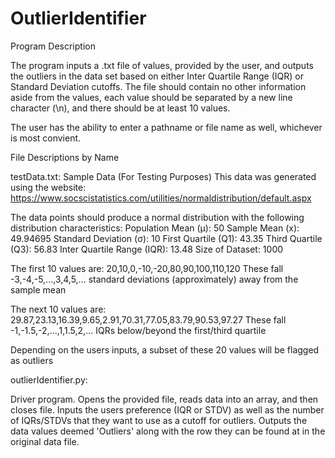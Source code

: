 # OutlierIdentifier

Program Description

The program inputs a .txt file of values, provided by the user, and outputs the outliers 
in the data set based on either Inter Quartile Range (IQR) or Standard Deviation cutoffs. 
The file should contain no other information aside from the values, each value should be
separated by a new line character (\n), and there should be at least 10 values.

The user has the ability to enter a pathname or file name as well, whichever is most convient.

File Descriptions by Name

testData.txt:
Sample Data (For Testing Purposes)
This data was generated using the website:
https://www.socscistatistics.com/utilities/normaldistribution/default.aspx

The data points should produce a normal distribution with the following distribution characteristics:
Population Mean (μ):            50
Sample Mean (x):                49.94695
Standard Deviation (σ):         10
First Quartile (Q1):            43.35
Third Quartile (Q3):            56.83
Inter Quartile Range (IQR):     13.48
Size of Dataset:                1000


The first 10 values are: 20,10,0,-10,-20,80,90,100,110,120
These fall -3,-4,-5,...,3,4,5,... standard deviations (approximately) away from the sample mean

The next 10 values are: 29.87,23.13,16.39,9.65,2.91,70.31,77.05,83.79,90.53,97.27
These fall -1,-1.5,-2,...,1,1.5,2,... IQRs below/beyond the first/third quartile

Depending on the users inputs, a subset of these 20 values will be flagged as outliers

outlierIdentifier.py:

Driver program.
Opens the provided file, reads data into an array, and then closes file.
Inputs the users preference (IQR or STDV) as well as the number of IQRs/STDVs
that they want to use as a cutoff for outliers.
Outputs the data values deemed 'Outliers' along with the row they can be found at in the original data file.


